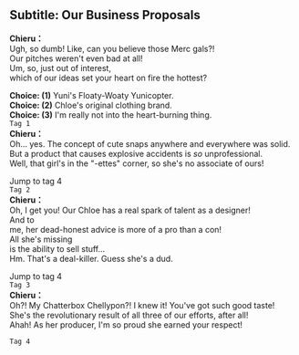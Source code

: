 # 

  
## Subtitle: Our Business Proposals
  
**Chieru：**  
Ugh, so dumb! Like, can you believe those Merc gals?!  
Our pitches weren't even bad at all!  
 Um, so, just out of interest,  
which of our ideas set your heart on fire the hottest?  
  
**Choice: (1)**  Yuni's Floaty-Woaty Yunicopter.  
**Choice: (2)**  Chloe's original clothing brand.  
**Choice: (3)**  I'm really not into the heart-burning thing.  
`Tag 1`  
**Chieru：**  
Oh... yes. The concept of cute snaps anywhere and everywhere was solid.  
But a product that causes explosive accidents is *so* unprofessional.  
Well, that girl's in the \"-ettes\" corner, so she's no associate of ours!  
  
Jump to tag 4  
`Tag 2`  
**Chieru：**  
Oh, I get you! Our Chloe has a real spark of talent as a designer!  
 And to  
me, her dead-honest advice is more of a pro than a con!  
 All she's missing  
is the ability to sell stuff...  
 Hm. That's a deal-killer. Guess she's a dud.  
  
Jump to tag 4  
`Tag 3`  
**Chieru：**  
Oh?! My Chatterbox Chellypon?! I knew it! You've got such good taste!  
She's the revolutionary result of all three of our efforts, after all!  
Ahah! As her producer, I'm so proud she earned your respect!  
  
`Tag 4`  
